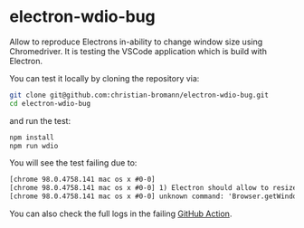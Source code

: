 # electron-wdio-bug

Allow to reproduce Electrons in-ability to change window size using Chromedriver. It is testing the VSCode application which is build with Electron.

You can test it locally by cloning the repository via:

```sh
git clone git@github.com:christian-bromann/electron-wdio-bug.git
cd electron-wdio-bug
```

and run the test:

```sh
npm install
npm run wdio
```

You will see the test failing due to:

```txt
[chrome 98.0.4758.141 mac os x #0-0]
[chrome 98.0.4758.141 mac os x #0-0] 1) Electron should allow to resize the window with Chromedriver
[chrome 98.0.4758.141 mac os x #0-0] unknown command: 'Browser.getWindowForTarget' wasn't found (Session info: chrome=98.0.4758.141)
```

You can also check the full logs in the failing [GitHub Action](https://github.com/christian-bromann/electron-wdio-bug/runs/6993840926?check_suite_focus=true).
